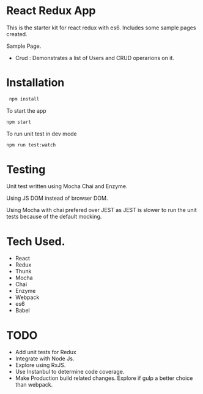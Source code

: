 # React Redux App

This is the starter kit for react redux with es6. Includes some sample pages created.

Sample Page. 
- Crud : Demonstrates a list of Users and CRUD operarions on it.

# Installation

```sh
 npm install
```
To start the app 

```sh
npm start
```

To run unit test in dev mode
```sh
npm run test:watch
```


# Testing
Unit test written using Mocha Chai and Enzyme.

Using JS DOM instead of browser DOM.

Using Mocha with chai prefered over JEST as JEST is slower to run the unit tests because of the default mocking.

# Tech Used.
- React
- Redux
- Thunk
- Mocha 
- Chai
- Enzyme
- Webpack
- es6
- Babel


# TODO 
- Add unit tests for Redux
- Integrate with Node Js.
- Explore using RxJS.
- Use Instanbul to determine code coverage.
- Make Production build related changes. Explore if gulp a better choice than webpack.
